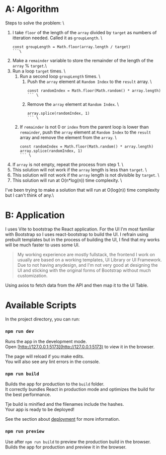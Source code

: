 # A: Algorithm
Steps to solve the problem: \
1. I take `floor` of the length of the `array` divided by `target` as numbers of itteration needed. Called it as `groupLength`. \
    ```
    const groupLength = Math.floor(array.length / target)
    ```\
2. Make a `remainder` variable to store the remainder of the length of the `array` % `target`.\
3. Run a loop `target` times. \
    1. Run a second loop `groupLength` times. \
        1. Push the `array` element at `Random Index` to the `result` array. \
            ```
            const randomIndex = Math.floor(Math.random() * array.length)
            ``` \
        2. Remove the `array` element at `Random Index`. \
            ```
            array.splice(randomIndex, 1)
            ``` \
    2. If `remainder` is not 0 or `index` from the parent loop is lower than `remainder`, push the `array` element at `Random Index` to the `result` array and remove the element from the `array`. \
        ```
        const randomIndex = Math.floor(Math.random() * array.length)
        array.splice(randomIndex, 1)
        ``` \
4. If `array` is not empty, repeat the process from step 1. \
5. This solution will not work if the `array` length is less than `target`. \
6. This solution will not work if the `array` length is not divisible by `target`. \
7. This solution will run at O(n*log(n)) time complexity. \

I've been trying to make a solution that will run at O(log(n)) time complexity but I can't think of any.\

# B: Application
I uses Vite to bootstrap the React application.
For the UI I'm most familiar with Bootstrap so I uses react-bootstrap to build the UI. I refrain using prebuilt templates but in the process of building the UI, I find that my works will be much faster to uses some UI.

> My working experience are mostly fullstack, the frontend I work on usually are based on a working templates, UI Library or UI Framework.
> Due to not having anydesign, and I'm not very good at designing the UI and sticking with the original forms of Bootstrap without much customization.

Using axios to fetch data from the API and then map it to the UI Table.

# Available Scripts

In the project directory, you can run:

### `npm run dev`

Runs the app in the development mode.\
Open [http://127.0.0.1:5173](http://127.0.0.1:5173) to view it in the browser.

The page will reload if you make edits.\
You will also see any lint errors in the console.

### `npm run build`
Builds the app for production to the `build` folder.\
It correctly bundles React in production mode and optimizes the build for the best performance.

Tje build is minified and the filenames include the hashes.\
Your app is ready to be deployed!

See the section about [deployment](https://vitejs.dev/guide/static-deploy.html) for more information.

### `npm run preview`
Use after `npm run build` to preview the production build in the browser.
Builds the app for production and preview it in the browser.
